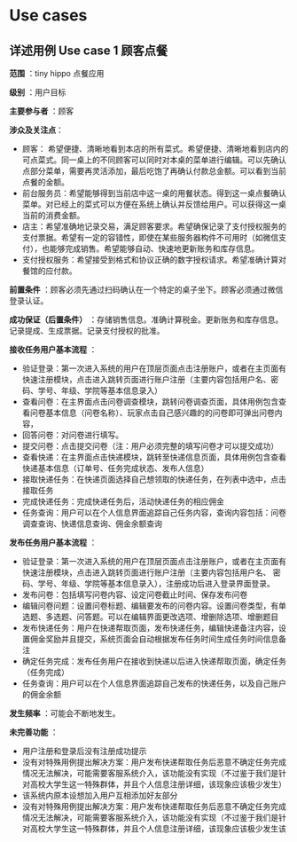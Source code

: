 # Use cases

## 详述用例 Use case 1 顾客点餐

**范围** ：tiny hippo 点餐应用


**级别** ：用户目标


**主要参与者** ：顾客


**涉众及关注点**：
- 顾客： 希望便捷、清晰地看到本店的所有菜式。希望便捷、清晰地看到店内的可点菜式。同一桌上的不同顾客可以同时对本桌的菜单进行编辑。可以先确认点部分菜单，需要再灵活添加，最后吃饱了再确认付款总金额。可以看到当前点餐的金额。
- 前台服务员：希望能够得到当前店中这一桌的用餐状态。得到这一桌点餐确认菜单。对已经上的菜式可以方便在系统上确认并反馈给用户。可以获得这一桌当前的消费金额。
- 店主：希望准确地记录交易，满足顾客要求。希望确保记录了支付授权服务的支付票据。希望有一定的容错性，即使在某些服务器构件不可用时（如微信支付），也能够完成销售。希望能够自动、快速地更新账务和库存信息。
- 支付授权服务：希望接受到格式和协议正确的数字授权请求。希望准确计算对餐馆的应付款。

**前置条件** ：顾客必须先通过扫码确认在一个特定的桌子坐下。顾客必须通过微信登录认证。


**成功保证（后置条件）** ：存储销售信息。准确计算税金。更新账务和库存信息。记录提成、生成票据。记录支付授权的批准。

**接收任务用户基本流程** ：

- 验证登录：第一次进入系统的用户在顶层页面点击注册账户，或者在主页面有快速注册模块，点击进入跳转页面进行账户注册（主要内容包括用户名、密码、学号、年级、学院等基本信息录入）
- 查看问卷：在主界面点击问卷调查模块，跳转问卷调查页面，具体用例包含查看问卷基本信息（问卷名称）、玩家点击自己感兴趣的的问卷即可弹出问卷内容，
- 回答问卷：对问卷进行填写。
- 提交问卷：点击提交问卷（注：用户必须完整的填写问卷才可以提交成功）
- 查看快递：在主界面点击快递模块，跳转至快递信息页面，具体用例包含查看快递基本信息（订单号、任务完成状态、发布人信息）
- 接取快递任务：在快递页面选择自己想领取的快递任务，在列表中选中，点击接取任务
- 完成快递任务：完成快递任务后，活动快递任务的相应佣金
- 任务查询：用户可以在个人信息界面追踪自己任务内容，查询内容包括：问卷调查查询、快递信息查询、佣金余额查询

**发布任务用户基本流程** ：

- 验证登录：第一次进入系统的用户在顶层页面点击注册账户，或者在主页面有快速注册模块，点击进入跳转页面进行账户注册（主要内容包括用户名、 密码、学号、年级、学院等基本信息录入），注册成功后进入登录界面登录。
- 发布问卷：包括填写问卷内容、设定问卷截止时间、保存发布问卷
- 编辑问卷问题：设置问卷标题、编辑要发布的问卷内容。设置问卷类型，有单选题、多选题、问答题。可以在编辑界面更改选项、增删除选项、增删题目
- 发布快递任务：用户在快递帮取页面，发布快递任务，编辑快递备注内容，设置佣金奖励并且提交，系统页面会自动根据发布任务时间生成任务时间信息备注
- 确定任务完成：发布任务用户在接收到快递以后进入快递帮取页面，确定任务（任务完成）
- 任务查询：用户可以在个人信息界面追踪自己发布的快递任务，以及自己账户的佣金余额


**发生频率** ：可能会不断地发生。

**未完善功能** ：
- 用户注册和登录后没有注册成功提示
- 没有对特殊用例提出解决方案：用户发布快递帮取任务后恶意不确定任务完成情况无法解决，可能需要客服系统介入，该功能没有实现（不过鉴于我们是针对高校大学生这一特殊群体，并且个人信息注册详细，该现象应该极少发生）
- 该系统内原本设想加入用户互相添加好友部分
- 没有对特殊用例提出解决方案：用户发布快递帮取任务后恶意不确定任务完成情况无法解决，可能需要客服系统介入，该功能没有实现（不过鉴于我们是针对高校大学生这一特殊群体，并且个人信息注册详细，该现象应该极少发生该
 
